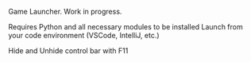 Game Launcher. Work in progress.

Requires Python and all necessary modules to be installed
Launch from your code environment (VSCode, IntelliJ, etc.)

Hide and Unhide control bar with F11

